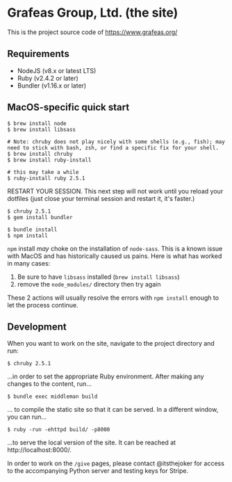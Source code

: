 # Grafeas Group, Ltd. (the site)

This is the project source code of https://www.grafeas.org/

## Requirements

- NodeJS (v8.x or latest LTS)
- Ruby (v2.4.2 or later)
- Bundler (v1.16.x or later)

## MacOS-specific quick start

```shell
$ brew install node
$ brew install libsass

# Note: chruby does not play nicely with some shells (e.g., fish); may need to stick with bash, zsh, or find a specific fix for your shell.
$ brew install chruby
$ brew install ruby-install

# this may take a while
$ ruby-install ruby 2.5.1
```

RESTART YOUR SESSION. This next step will not work until you reload your dotfiles (just close your terminal session and restart it, it's faster.)

```shell
$ chruby 2.5.1
$ gem install bundler

$ bundle install
$ npm install
```

`npm` install _may_ choke on the installation of `node-sass`. This is a known issue with MacOS and has historically caused us pains. Here is what has worked in many cases:

1. Be sure to have `libsass` installed (`brew install libsass`)
2. remove the `node_modules/` directory then try again

These 2 actions will usually resolve the errors with `npm install` enough to let the process continue.

## Development

When you want to work on the site, navigate to the project directory and run:

```shell
$ chruby 2.5.1
```

...in order to set the appropriate Ruby environment. After making any changes to the content, run...

```shell
$ bundle exec middleman build
```

... to compile the static site so that it can be served. In a different window, you can run...

```
$ ruby -run -ehttpd build/ -p8000
```

...to serve the local version of the site. It can be reached at http://localhost:8000/.

In order to work on the `/give` pages, please contact @itsthejoker for access to the accompanying Python server and testing keys for Stripe.

